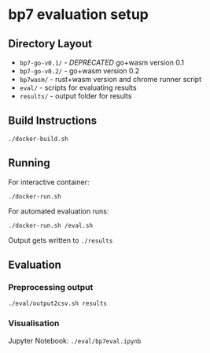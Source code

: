 # bp7 evaluation setup

## Directory Layout

- `bp7-go-v0.1/` - *DEPRECATED* go+wasm version 0.1
- `bp7-go-v0.2/` - go+wasm version 0.2
- `bp7wasm/` - rust+wasm version and chrome runner script
- `eval/` - scripts for evaluating results
- `results/` - output folder for results

## Build Instructions

```
./docker-build.sh
```

## Running

For interactive container: 
```
./docker-run.sh
```

For automated evaluation runs: 
```
./docker-run.sh /eval.sh
```

Output gets written to `./results`

## Evaluation

### Preprocessing output

```
./eval/output2csv.sh results
```

### Visualisation

Jupyter Notebook: `./eval/bp7eval.ipynb`
